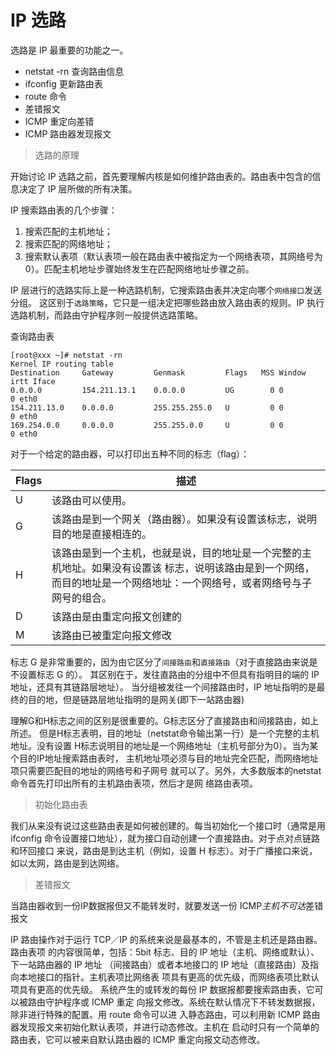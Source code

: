 # IP 选路

选路是 IP 最重要的功能之一。

- netstat -rn 查询路由信息
- ifconfig 更新路由表
- route 命令
- 差错报文
- ICMP 重定向差错
- ICMP 路由器发现报文

> 选路的原理

开始讨论 IP 选路之前，首先要理解内核是如何维护路由表的。路由表中包含的信息决定了 IP 层所做的所有决策。

IP 搜索路由表的几个步骤：

1. 搜索匹配的主机地址；
2. 搜索匹配的网络地址；
3. 搜索默认表项（默认表项一般在路由表中被指定为一个网络表项，其网络号为 0）。匹配主机地址步骤始终发生在匹配网络地址步骤之前。

IP 层进行的选路实际上是一种选路机制，它搜索路由表并决定向哪个`网络接口`发送分组。
这区别于`选路策略`，它只是一组决定把哪些路由放入路由表的规则。IP 执行选路机制，而路由守护程序则一般提供选路策略。

查询路由表

```log
[root@xxx ~]# netstat -rn
Kernel IP routing table
Destination     Gateway         Genmask         Flags   MSS Window  irtt Iface
0.0.0.0         154.211.13.1    0.0.0.0         UG        0 0          0 eth0
154.211.13.0    0.0.0.0         255.255.255.0   U         0 0          0 eth0
169.254.0.0     0.0.0.0         255.255.0.0     U         0 0          0 eth0
```

对于一个给定的路由器，可以打印出五种不同的标志（flag）：

| Flags | 描述                                                                                                                                                                      |
| ----- | ------------------------------------------------------------------------------------------------------------------------------------------------------------------------- |
| U     | 该路由可以使用。                                                                                                                                                          |
| G     | 该路由是到一个网关（路由器）。如果没有设置该标志，说明目的地是直接相连的。                                                                                                |
| H     | 该路由是到一个主机，也就是说，目的地址是一个完整的主机地址。如果没有设置该 标志，说明该路由是到一个网络，而目的地址是一个网络地址：一个网络号，或者网络号与子网号的组合。 |
| D     | 该路由是由重定向报文创建的                                                                                                                                                |
| M     | 该路由已被重定向报文修改                                                                                                                                                  |

标志 G 是非常重要的，因为由它区分了`间接路由`和`直接路由`（对于直接路由来说是不设置标志 G 的）。
其区别在于，发往直路由的分组中不但具有指明目的端的 IP 地址，还具有其链路层地址）。
当分组被发往一个间接路由时，IP 地址指明的是最终的目的地，但是链路层地址指明的是网关(即下一站路由器)

理解G和H标志之间的区别是很重要的。G标志区分了直接路由和间接路由，如上所述。
但是H标志表明，目的地址（netstat命令输出第一行）是一个完整的主机地址。没有设置
H标志说明目的地址是一个网络地址（主机号部分为0）。当为某个目的IP地址搜索路由表时，
主机地址项必须与目的地址完全匹配，而网络地址项只需要匹配目的地址的网络号和子网号
就可以了。另外，大多数版本的netstat命令首先打印出所有的主机路由表项，然后才是网
络路由表项。

> 初始化路由表

我们从来没有说过这些路由表是如何被创建的。每当初始化一个接口时（通常是用
ifconfig 命令设置接口地址），就为接口自动创建一个直接路由。对于点对点链路和环回接口
来说，路由是到达主机（例如，设置 H 标志）。对于广播接口来说，如以太网，路由是到达网络。

> 差错报文

当路由器收到一份IP数据报但又不能转发时，就要发送一份 ICMP*主机不可达*差错报文

IP 路由操作对于运行 TCP／IP 的系统来说是最基本的，不管是主机还是路由器。路由表项
的内容很简单，包括：5bit 标志、目的 IP 地址（主机、网络或默认）、下一站路由器的 IP 地址
（间接路由）或者本地接口的 IP 地址（直接路由）及指向本地接口的指针。主机表项比网络表
项具有更高的优先级，而网络表项比默认项具有更高的优先级。
系统产生的或转发的每份 IP 数据报都要搜索路由表，它可以被路由守护程序或 ICMP 重定
向报文修改。系统在默认情况下不转发数据报，除非进行特殊的配置。用 route 命令可以进
入静态路由，可以利用新 ICMP 路由器发现报文来初始化默认表项，并进行动态修改。主机在
启动时只有一个简单的路由表，它可以被来自默认路由器的 ICMP 重定向报文动态修改。
